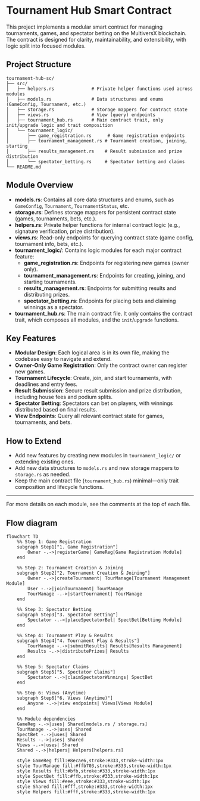 # Tournament Hub Smart Contract

This project implements a modular smart contract for managing tournaments, games, and spectator betting on the MultiversX blockchain. The contract is designed for clarity, maintainability, and extensibility, with logic split into focused modules.

## Project Structure

```
tournament-hub-sc/
├── src/
│   ├── helpers.rs              # Private helper functions used across modules
│   ├── models.rs               # Data structures and enums (GameConfig, Tournament, etc.)
│   ├── storage.rs              # Storage mappers for contract state
│   ├── views.rs                # View (query) endpoints
│   ├── tournament_hub.rs       # Main contract trait, only init/upgrade logic and trait composition
│   └── tournament_logic/
│       ├── game_registration.rs      # Game registration endpoints
│       ├── tournament_management.rs # Tournament creation, joining, starting
│       ├── results_management.rs    # Result submission and prize distribution
│       └── spectator_betting.rs     # Spectator betting and claims
└── README.md
```

## Module Overview

- **models.rs**: Contains all core data structures and enums, such as `GameConfig`, `Tournament`, `TournamentStatus`, etc.
- **storage.rs**: Defines storage mappers for persistent contract state (games, tournaments, bets, etc.).
- **helpers.rs**: Private helper functions for internal contract logic (e.g., signature verification, prize distribution).
- **views.rs**: Read-only endpoints for querying contract state (game config, tournament info, bets, etc.).
- **tournament_logic/**: Contains logic modules for each major contract feature:
  - **game_registration.rs**: Endpoints for registering new games (owner only).
  - **tournament_management.rs**: Endpoints for creating, joining, and starting tournaments.
  - **results_management.rs**: Endpoints for submitting results and distributing prizes.
  - **spectator_betting.rs**: Endpoints for placing bets and claiming winnings as a spectator.
- **tournament_hub.rs**: The main contract file. It only contains the contract trait, which composes all modules, and the `init`/`upgrade` functions.

## Key Features

- **Modular Design**: Each logical area is in its own file, making the codebase easy to navigate and extend.
- **Owner-Only Game Registration**: Only the contract owner can register new games.
- **Tournament Lifecycle**: Create, join, and start tournaments, with deadlines and entry fees.
- **Result Submission**: Secure result submission and prize distribution, including house fees and podium splits.
- **Spectator Betting**: Spectators can bet on players, with winnings distributed based on final results.
- **View Endpoints**: Query all relevant contract state for games, tournaments, and bets.

## How to Extend

- Add new features by creating new modules in `tournament_logic/` or extending existing ones.
- Add new data structures to `models.rs` and new storage mappers to `storage.rs` as needed.
- Keep the main contract file (`tournament_hub.rs`) minimal—only trait composition and lifecycle functions.

---

For more details on each module, see the comments at the top of each file. 

## Flow diagram

```mermaid
flowchart TD
    %% Step 1: Game Registration
    subgraph Step1["1. Game Registration"]
        Owner -.->|registerGame| GameReg[Game Registration Module]
    end

    %% Step 2: Tournament Creation & Joining
    subgraph Step2["2. Tournament Creation & Joining"]
        Owner -.->|createTournament| TourManage[Tournament Management Module]
        User -.->|joinTournament| TourManage
        TourManage -.->|startTournament| TourManage
    end

    %% Step 3: Spectator Betting
    subgraph Step3["3. Spectator Betting"]
        Spectator -.->|placeSpectatorBet| SpectBet[Betting Module]
    end

    %% Step 4: Tournament Play & Results
    subgraph Step4["4. Tournament Play & Results"]
        TourManage -.->|submitResults| Results[Results Management]
        Results -.->|distributePrizes| Results
    end

    %% Step 5: Spectator Claims
    subgraph Step5["5. Spectator Claims"]
        Spectator -.->|claimSpectatorWinnings| SpectBet
    end

    %% Step 6: Views (Anytime)
    subgraph Step6["6. Views (Anytime)"]
        Anyone -.->|view endpoints| Views[Views Module]
    end

    %% Module dependencies
    GameReg -.->|uses| Shared[models.rs / storage.rs]
    TourManage -.->|uses| Shared
    SpectBet -.->|uses| Shared
    Results -.->|uses| Shared
    Views -.->|uses| Shared
    Shared -.->|helpers| Helpers[helpers.rs]

    style GameReg fill:#8ecae6,stroke:#333,stroke-width:1px
    style TourManage fill:#ffb703,stroke:#333,stroke-width:1px
    style Results fill:#bfb,stroke:#333,stroke-width:1px
    style SpectBet fill:#ffb,stroke:#333,stroke-width:1px
    style Views fill:#eee,stroke:#333,stroke-width:1px
    style Shared fill:#fff,stroke:#333,stroke-width:1px
    style Helpers fill:#fff,stroke:#333,stroke-width:1px
```
